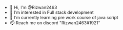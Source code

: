 - 👋 Hi, I’m @Rizwan2463
- 👀 I’m interested in Full stack development
- 🌱 I’m currently learning pre work course of java script
- 📫 Reach me on discord "Rizwan2463#1921"

<!---
Rizwan2463/Rizwan2463 is a ✨ special ✨ repository because its `README.md` (this file) appears on your GitHub profile.
You can click the Preview link to take a look at your changes.
--->
